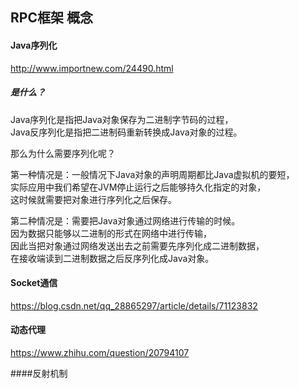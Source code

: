 ## RPC框架 概念

#### Java序列化  
http://www.importnew.com/24490.html

##### 是什么？
Java序列化是指把Java对象保存为二进制字节码的过程，  
Java反序列化是指把二进制码重新转换成Java对象的过程。

那么为什么需要序列化呢？

第一种情况是：一般情况下Java对象的声明周期都比Java虚拟机的要短，  
实际应用中我们希望在JVM停止运行之后能够持久化指定的对象，  
这时候就需要把对象进行序列化之后保存。

第二种情况是：需要把Java对象通过网络进行传输的时候。  
因为数据只能够以二进制的形式在网络中进行传输，  
因此当把对象通过网络发送出去之前需要先序列化成二进制数据，  
在接收端读到二进制数据之后反序列化成Java对象。

#### Socket通信  
https://blog.csdn.net/qq_28865297/article/details/71123832


#### 动态代理  
https://www.zhihu.com/question/20794107



####反射机制  
